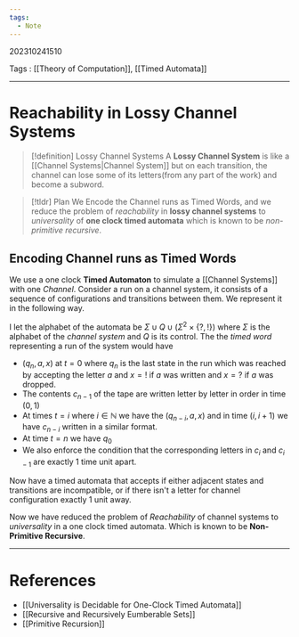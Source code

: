 ```yaml
---
tags:
  - Note
---
```

202310241510

Tags : [[Theory of Computation]], [[Timed Automata]]

---
# Reachability in Lossy Channel Systems

>[!definition] Lossy Channel Systems 
>A **Lossy Channel System** is like a [[Channel Systems|Channel System]] but on each transition, the channel can lose some of its letters(from any part of the work) and become a subword.

>[!tldr] Plan
>We Encode the Channel runs as Timed Words, and we reduce the problem of *reachability* in **lossy channel systems** to *universality* of **one clock timed automata** which  is known to be *non-primitive recursive*.

## Encoding Channel runs as Timed Words
We use a one clock **Timed Automaton** to simulate a [[Channel Systems]] with one *Channel*.
Consider a run on a channel system, it consists of a sequence of configurations and transitions between them. We represent it in the following way.

I let the alphabet of the automata be $\Sigma\cup Q\cup(\Sigma^2\times \{?,!\})$ where $\Sigma$ is the alphabet of the *channel system* and $Q$ is its control. 
The the *timed word* representing a run of the system would have 
- $(q_n,a,x)$ at $t=0$ where $q_n$ is the last state in the run which was reached by accepting the letter $a$ and $x=!$ if $a$ was written and $x=?$ if $a$ was dropped.
- The contents $c_{n-1}$ of the tape are written letter by letter in order in time $(0,1)$
- At times $t=i$ where $i\in\mathbb N$ we have the $(q_{n-i},a,x)$ and in time $(i,i+1)$ we have $c_{n-i}$ written in a similar format.
- At time $t=n$ we have $q_0$ 
- We also enforce the condition that the corresponding letters in $c_i$ and $c_{i-1}$ are exactly $1$ time unit apart.

Now have a timed automata that accepts if either adjacent states and transitions are incompatible, or if there isn't a letter for channel configuration exactly 1 unit away.

Now we have reduced the problem of *Reachability* of channel systems to *universality* in a one clock timed automata. Which is known to be **Non-Primitive Recursive**.

---
# References
- [[Universality is Decidable for One-Clock Timed Automata]]
- [[Recursive and Recursively Eumberable Sets]]
- [[Primitive Recursion]]